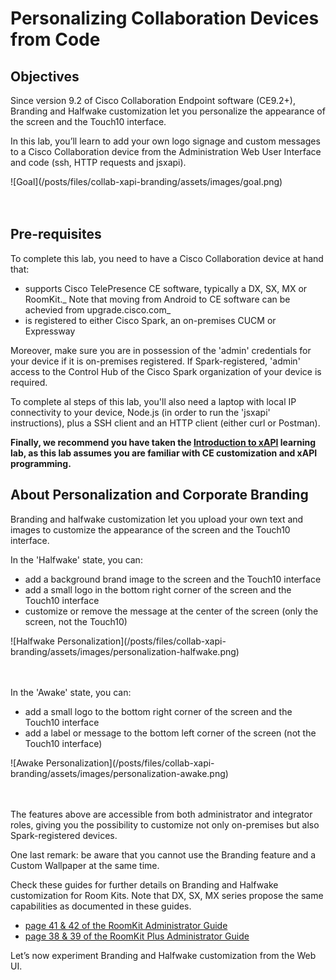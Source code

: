 # Personalizing Collaboration Devices from Code

## Objectives

Since version 9.2 of Cisco Collaboration Endpoint software (CE9.2+), Branding and Halfwake customization let you personalize the appearance of the screen and the Touch10 interface.

In this lab, you’ll learn to add your own logo signage and custom messages to a Cisco Collaboration device from the Administration Web User Interface and code (ssh, HTTP requests and jsxapi).

<div align="left">![Goal](/posts/files/collab-xapi-branding/assets/images/goal.png)</div><br/><br/>


## Pre-requisites

To complete this lab, you need to have a Cisco Collaboration device at hand that:
- supports Cisco TelePresence CE software, typically a DX, SX, MX or RoomKit._ Note that moving from Android to CE software can be achevied from upgrade.cisco.com_
- is registered to either Cisco Spark, an on-premises CUCM or Expressway

Moreover, make sure you are in possession of the 'admin' credentials for your device if it is on-premises registered.
If Spark-registered, 'admin' access to the Control Hub of the Cisco Spark organization of your device is required.

To complete al steps of this lab, you'll also need a laptop with local IP connectivity to your device, Node.js (in order to run the 'jsxapi' instructions), plus a SSH client and an HTTP client (either curl or Postman).

**Finally, we recommend you have taken the [Introduction to xAPI](https://learninglabs.cisco.com/lab/collab-xapi-intro/step/1) learning lab, as this lab assumes you are familiar with CE customization and xAPI programming.**


## About Personalization and Corporate Branding

Branding and halfwake customization let you upload your own text and images to customize the appearance of the screen and the Touch10 interface. 

In the 'Halfwake' state, you can: 
- add a background brand image to the screen and the Touch10 interface
- add a small logo in the bottom right corner of the screen and the Touch10 interface
- customize or remove the message at the center of the screen (only the screen, not the Touch10)

<div align="left">![Halfwake Personalization](/posts/files/collab-xapi-branding/assets/images/personalization-halfwake.png)</div><br/><br/>


In the 'Awake' state, you can: 
- add a small logo to the bottom right corner of the screen and the Touch10 interface
- add a label or message to the bottom left corner of the screen (not the Touch10 interface)

<div align="left">![Awake Personalization](/posts/files/collab-xapi-branding/assets/images/personalization-awake.png)</div><br/><br/>


The features above are accessible from both administrator and integrator roles, giving you the possibility to customize not only on-premises but also Spark-registered devices.

One last remark: be aware that you cannot use the Branding feature and a Custom Wallpaper at the same time.

Check these guides for further details on Branding and Halfwake customization for Room Kits. Note that DX, SX, MX series propose the same capabilities as documented in these guides.
-	[page 41 & 42 of the RoomKit  Administrator Guide](https://www.cisco.com/c/dam/en/us/td/docs/telepresence/endpoint/ce92/room-kit-administrator-guide-ce92.pdf)
-	[page 38 & 39 of the RoomKit Plus Administrator Guide]( https://www.cisco.com/c/dam/en/us/td/docs/telepresence/endpoint/ce92/codec-plus-administrator-guide-ce92.pdf) 

Let’s now experiment Branding and Halfwake customization from the Web UI.
